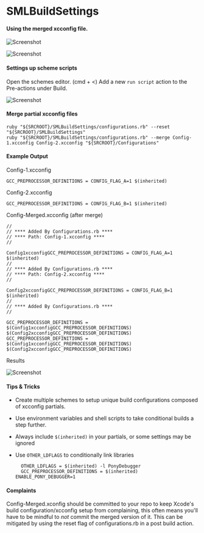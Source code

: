 SMLBuildSettings
================


#### Using the merged xcconfig file.
![Screenshot](http://spacemanlabs.com/github/SMLBuildSettings/config-files.png)

![Screenshot](http://spacemanlabs.com/github/SMLBuildSettings/config-setting.png)

#### Settings up scheme scripts

Open the schemes editor. (cmd + <)
Add a new `run script` action to the Pre-actions under Build.

![Screenshot](http://spacemanlabs.com/github/SMLBuildSettings/scheme-action.png)

#### Merge partial xcconfig files

	ruby "${SRCROOT}/SMLBuildSettings/configurations.rb" --reset "${SRCROOT}/SMLBuildSettings"
	ruby "${SRCROOT}/SMLBuildSettings/configurations.rb" --merge Config-1.xcconfig Config-2.xcconfig "${SRCROOT}/Configurations"
	
#### Example Output

Config-1.xcconfig
	
	GCC_PREPROCESSOR_DEFINITIONS = CONFIG_FLAG_A=1 $(inherited)

Config-2.xcconfig
	
	GCC_PREPROCESSOR_DEFINITIONS = CONFIG_FLAG_B=1 $(inherited)
	
Config-Merged.xcconfig (after merge)

	//
	// **** Added By Configurations.rb ****
	// **** Path: Config-1.xcconfig ****
	//
	
	Config1xcconfigGCC_PREPROCESSOR_DEFINITIONS = CONFIG_FLAG_A=1 $(inherited)
	//
	// **** Added By Configurations.rb ****
	// **** Path: Config-2.xcconfig ****
	//
	
	Config2xcconfigGCC_PREPROCESSOR_DEFINITIONS = CONFIG_FLAG_B=1 $(inherited)
	//
	// **** Added By Configurations.rb ****
	//
	
	GCC_PREPROCESSOR_DEFINITIONS = $(Config1xcconfigGCC_PREPROCESSOR_DEFINITIONS) $(Config2xcconfigGCC_PREPROCESSOR_DEFINITIONS)
	GCC_PREPROCESSOR_DEFINITIONS = $(Config1xcconfigGCC_PREPROCESSOR_DEFINITIONS) $(Config2xcconfigGCC_PREPROCESSOR_DEFINITIONS)

Results

![Screenshot](http://spacemanlabs.com/github/SMLBuildSettings/merged.png)

#### Tips & Tricks
* Create multiple schemes to setup unique build configurations composed of xcconfig partials.
* Use environment variables and shell scripts to take conditional builds a step further.
* Always include `$(inherited)` in your partials, or some settings may be ignored
* Use `OTHER_LDFLAGS` to conditionally link libraries  

		OTHER_LDFLAGS = $(inherited) -l PonyDebugger
		GCC_PREPROCESSOR_DEFINITIONS = $(inherited) ENABLE_PONY_DEBUGGER=1


#### Complaints
Config-Merged.xconfig should be committed to your repo to keep Xcode's build configuration/xcconfig setup from complaining, this often means you'll have to be mindful to _not_ commit the merged version of it. This can be mitigated by using the reset flag of configurations.rb in a post build action.